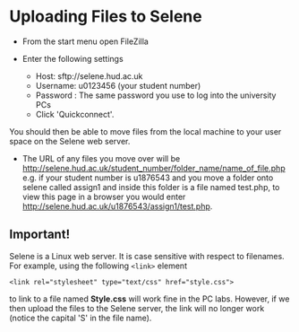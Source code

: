 # Uploading Files to Selene

* From the start menu open FileZilla

* Enter the following settings
  * Host: sftp://selene.hud.ac.uk
  * Username: u0123456 (your student number)
  * Password : The same password you use to log into the university PCs
  * Click 'Quickconnect'.

You should then be able to move files from the local machine to your user space on the Selene web server.

* The URL of any files you move over will be http://selene.hud.ac.uk/student_number/folder_name/name_of_file.php e.g. if your student number is u1876543 and you move a folder onto selene called assign1 and inside this folder is a file named test.php, to view this page in a browser you would enter http://selene.hud.ac.uk/u1876543/assign1/test.php.

## Important!
Selene is a Linux web server. It is case sensitive with respect to filenames. For example, using the following ```<link>``` element
```
<link rel="stylesheet" type="text/css" href="style.css">
```
 to link to a file named **Style.css** will work fine in the PC labs. However, if we then upload the files to the Selene server, the link will no longer work (notice the capital 'S' in the file name).
